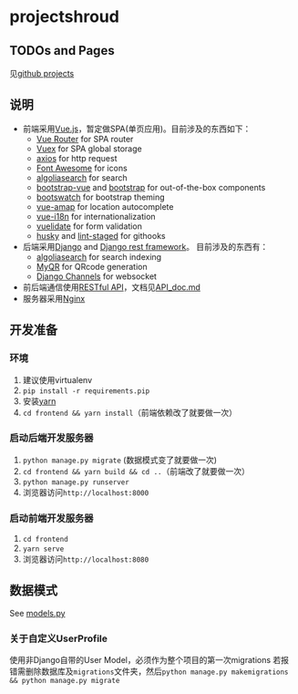 # projectshroud

## TODOs and Pages
见[github projects](https://github.com/JahooYoung/projectshroud/projects/1)

## 说明

- 前端采用[Vue.js](https://cn.vuejs.org)，暂定做SPA(单页应用)。目前涉及的东西如下：
  - [Vue Router](https://router.vuejs.org/zh/) for SPA router
  - [Vuex](https://vuex.vuejs.org/zh/) for SPA global storage
  - [axios](https://github.com/axios/axios) for http request
  - [Font Awesome](http://fontawesome.dashgame.com) for icons
  - [algoliasearch](https://www.algolia.com) for search
  - [bootstrap-vue](https://bootstrap-vue.js.org) and [bootstrap](https://getbootstrap.com) for out-of-the-box components
  - [bootswatch](https://bootswatch.com) for bootstrap theming
  - [vue-amap](https://github.com/ElemeFE/vue-amap/) for location autocomplete
  - [vue-i18n](https://kazupon.github.io/vue-i18n/zh/) for internationalization
  - [vuelidate](https://vuelidate.netlify.com) for form validation
  - [husky](https://github.com/typicode/husky) and [lint-staged](https://github.com/okonet/lint-staged) for githooks
- 后端采用[Django](https://djangoproject.com) and [Django rest framework](https://www.django-rest-framework.org)。 目前涉及的东西有：
  - [algoliasearch](https://www.algolia.com) for search indexing
  - [MyQR](https://github.com/sylnsfar/qrcode) for QRcode generation
  - [Django Channels](https://channels.readthedocs.io/en/latest/index.html) for websocket
- 前后端通信使用[RESTful API](https://www.runoob.com/w3cnote/restful-architecture.html)，文档见[API_doc.md](./backend/API_doc.md)
- 服务器采用[Nginx](http://nginx.org/en/)

## 开发准备

### 环境

1. 建议使用virtualenv
2. `pip install -r requirements.pip`
3. 安装[yarn](https://yarnpkg.com/zh-Hant/)
4. `cd frontend && yarn install`（前端依赖改了就要做一次）

### 启动后端开发服务器

1. `python manage.py migrate` (数据模式变了就要做一次)
2. `cd frontend && yarn build && cd ..`（前端改了就要做一次）
3. `python manage.py runserver`
4. 浏览器访问`http://localhost:8000`

### 启动前端开发服务器

1. `cd frontend`
2. `yarn serve`
3. 浏览器访问`http://localhost:8080`

## 数据模式
See [models.py](./backend/models.py)

### 关于自定义UserProfile
使用非Django自带的User Model，必须作为整个项目的第一次migrations
若报错需删除数据库及`migrations`文件夹，然后`python manage.py makemigrations && python manage.py migrate`
